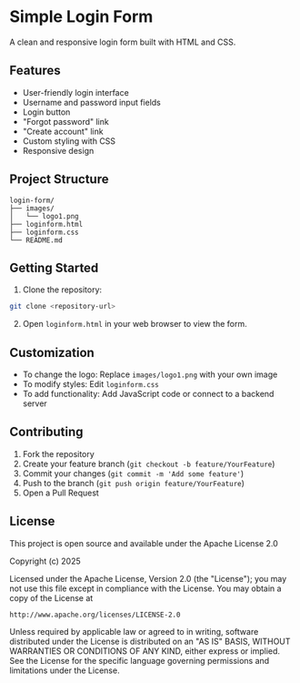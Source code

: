 # Simple Login Form

A clean and responsive login form built with HTML and CSS.

## Features

- User-friendly login interface
- Username and password input fields
- Login button
- "Forgot password" link
- "Create account" link
- Custom styling with CSS
- Responsive design

## Project Structure

```
login-form/
├── images/
│   └── logo1.png
├── loginform.html
├── loginform.css
└── README.md
```

## Getting Started

1. Clone the repository:
```bash
git clone <repository-url>
```

2. Open `loginform.html` in your web browser to view the form.

## Customization

- To change the logo: Replace `images/logo1.png` with your own image
- To modify styles: Edit `loginform.css`
- To add functionality: Add JavaScript code or connect to a backend server

## Contributing

1. Fork the repository
2. Create your feature branch (`git checkout -b feature/YourFeature`)
3. Commit your changes (`git commit -m 'Add some feature'`)
4. Push to the branch (`git push origin feature/YourFeature`)
5. Open a Pull Request

## License

This project is open source and available under the Apache License 2.0

Copyright (c) 2025

Licensed under the Apache License, Version 2.0 (the "License");
you may not use this file except in compliance with the License.
You may obtain a copy of the License at

    http://www.apache.org/licenses/LICENSE-2.0

Unless required by applicable law or agreed to in writing, software
distributed under the License is distributed on an "AS IS" BASIS,
WITHOUT WARRANTIES OR CONDITIONS OF ANY KIND, either express or implied.
See the License for the specific language governing permissions and
limitations under the License.